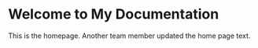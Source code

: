 # Welcome to My Documentation

This is the homepage.
Another team member updated the home page text.


